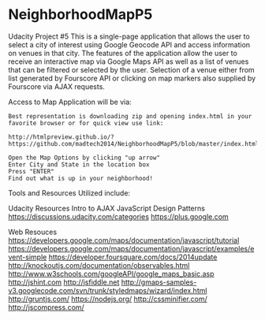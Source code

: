 # NeighborhoodMapP5
Udacity Project #5
This is a single-page application that allows the user to select a city of interest using Google Geocode API and access information on venues in that city.
The features of the application allow the user to receive an interactive map via Google Maps API as well as a list of venues that 
can be filtered or selected by the user. Selection of a venue either from list generated by Fourscore API or clicking on map
markers also supplied by Fourscore via AJAX requests.

Access to Map Application will be via:

	Best representation is downloading zip and opening index.html in your favorite browser or for quick view use link:	
	
	http://htmlpreview.github.io/?https://github.com/madtech2014/NeighborhoodMapP5/blob/master/index.html
	
	Open the Map Options by clicking "up arrow" 
	Enter City and State in the location box
	Press "ENTER"
	Find out what is up in your neighborhood! 


Tools and Resources Utilized include:

Udacity Resources
  Intro to AJAX
  JavaScript Design Patterns
  https://discussions.udacity.com/categories
  https://plus.google.com
  
Web Resouces
https://developers.google.com/maps/documentation/javascript/tutorial
https://developers.google.com/maps/documentation/javascript/examples/event-simple
https://developer.foursquare.com/docs/2014update
http://knockoutjs.com/documentation/observables.html
http://www.w3schools.com/googleAPI/google_maps_basic.asp
http://jshint.com
http://jsfiddle.net
http://gmaps-samples-v3.googlecode.com/svn/trunk/styledmaps/wizard/index.html
http://gruntjs.com/
https://nodejs.org/
http://cssminifier.com/
http://jscompress.com/
